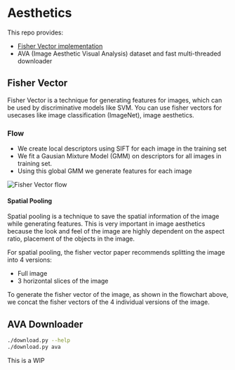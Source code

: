 # Aesthetics

This repo provides:
* [Fisher Vector implementation](https://github.com/shubhamchaudhary/aesthetics/tree/master/aesthetics/fisher)
* AVA (Image Aesthetic Visual Analysis) dataset and fast multi-threaded downloader



## Fisher Vector
Fisher Vector is a technique for generating features for images, which can be used by discriminative models like SVM. You can use fisher vectors for usecases like image classification (ImageNet), image aesthetics.
<!-- Describe Patches by their deviation from Universal Generative Mixture Model. -->

### Flow
* We create local descriptors using SIFT for each image in the training set
* We fit a Gausian Mixture Model (GMM) on descriptors for all images in training set.
* Using this global GMM we generate features for each image

![Fisher Vector flow](https://i.imgur.com/S5oAnEU.png)

#### Spatial Pooling
Spatial pooling is a technique to save the spatial information of the image while generating features. This is very important in image aesthetics because the look and feel of the image are highly dependent on the aspect ratio, placement of the objects in the image.

For spatial pooling, the fisher vector paper recommends splitting the image into 4 versions:
* Full image
* 3 horizontal slices of the image

To generate the fisher vector of the image, as shown in the flowchart above, we concat the fisher vectors of the 4 individual versions of the image.

## AVA Downloader
```sh
./download.py --help
./download.py ava
```

This is a WIP


<!--# Downloaded dataset-->

<!--ECCV 2016:-->
<!--* [Dataset Link (2 GB)](dataset_link)-->
<!--* [Dataset 256x256 size cropped preview (132 MB)](dataset_preview_link)-->


<!--[dataset_link]: https://drive.google.com/open?id=0BxeylfSgpk1MN1hUNHk1bDhYRTA-->
<!--[dataset_preview_link]: https://drive.google.com/open?id=0BxeylfSgpk1MU2RsVXo3bEJWM2c-->
